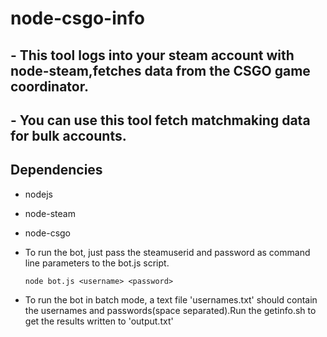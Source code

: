 # node-csgo-info

## - This tool logs into your steam account with node-steam,fetches data from the CSGO game coordinator.
## - You can use this tool fetch matchmaking data for bulk accounts.

## Dependencies
- nodejs
- node-steam
- node-csgo


- To run the bot, just pass the steamuserid and password as command line parameters to the bot.js script.

  ```node bot.js <username> <password>```
- To run the bot in batch mode, a text file 'usernames.txt' should contain the usernames and passwords(space separated).Run the getinfo.sh to get the results written to 'output.txt'



